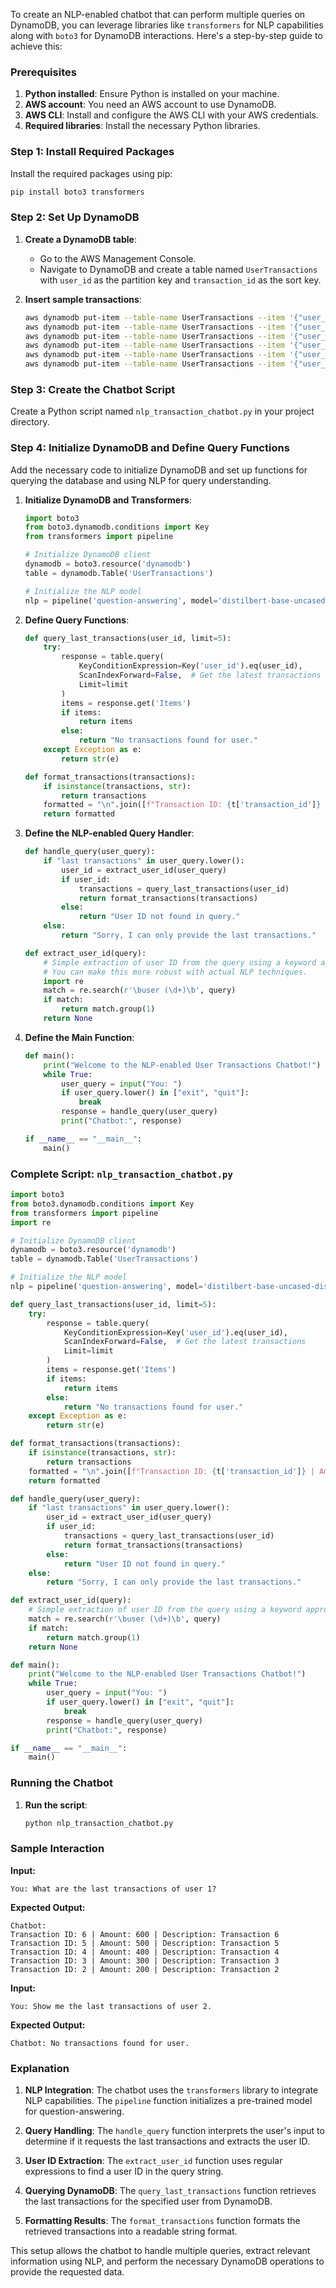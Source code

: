 To create an NLP-enabled chatbot that can perform multiple queries on DynamoDB, you can leverage libraries like `transformers` for NLP capabilities along with `boto3` for DynamoDB interactions. Here's a step-by-step guide to achieve this:

### Prerequisites

1. **Python installed**: Ensure Python is installed on your machine.
2. **AWS account**: You need an AWS account to use DynamoDB.
3. **AWS CLI**: Install and configure the AWS CLI with your AWS credentials.
4. **Required libraries**: Install the necessary Python libraries.

### Step 1: Install Required Packages

Install the required packages using pip:

```bash
pip install boto3 transformers
```

### Step 2: Set Up DynamoDB

1. **Create a DynamoDB table**:
   - Go to the AWS Management Console.
   - Navigate to DynamoDB and create a table named `UserTransactions` with `user_id` as the partition key and `transaction_id` as the sort key.

2. **Insert sample transactions**:

    ```bash
    aws dynamodb put-item --table-name UserTransactions --item '{"user_id": {"S": "1"}, "transaction_id": {"N": "1"}, "amount": {"N": "100"}, "description": {"S": "Transaction 1"}}'
    aws dynamodb put-item --table-name UserTransactions --item '{"user_id": {"S": "1"}, "transaction_id": {"N": "2"}, "amount": {"N": "200"}, "description": {"S": "Transaction 2"}}'
    aws dynamodb put-item --table-name UserTransactions --item '{"user_id": {"S": "1"}, "transaction_id": {"N": "3"}, "amount": {"N": "300"}, "description": {"S": "Transaction 3"}}'
    aws dynamodb put-item --table-name UserTransactions --item '{"user_id": {"S": "1"}, "transaction_id": {"N": "4"}, "amount": {"N": "400"}, "description": {"S": "Transaction 4"}}'
    aws dynamodb put-item --table-name UserTransactions --item '{"user_id": {"S": "1"}, "transaction_id": {"N": "5"}, "amount": {"N": "500"}, "description": {"S": "Transaction 5"}}'
    aws dynamodb put-item --table-name UserTransactions --item '{"user_id": {"S": "1"}, "transaction_id": {"N": "6"}, "amount": {"N": "600"}, "description": {"S": "Transaction 6"}}'
    ```

### Step 3: Create the Chatbot Script

Create a Python script named `nlp_transaction_chatbot.py` in your project directory.

### Step 4: Initialize DynamoDB and Define Query Functions

Add the necessary code to initialize DynamoDB and set up functions for querying the database and using NLP for query understanding.

1. **Initialize DynamoDB and Transformers**:

    ```python
    import boto3
    from boto3.dynamodb.conditions import Key
    from transformers import pipeline

    # Initialize DynamoDB client
    dynamodb = boto3.resource('dynamodb')
    table = dynamodb.Table('UserTransactions')

    # Initialize the NLP model
    nlp = pipeline('question-answering', model='distilbert-base-uncased-distilled-squad')
    ```

2. **Define Query Functions**:

    ```python
    def query_last_transactions(user_id, limit=5):
        try:
            response = table.query(
                KeyConditionExpression=Key('user_id').eq(user_id),
                ScanIndexForward=False,  # Get the latest transactions
                Limit=limit
            )
            items = response.get('Items')
            if items:
                return items
            else:
                return "No transactions found for user."
        except Exception as e:
            return str(e)

    def format_transactions(transactions):
        if isinstance(transactions, str):
            return transactions
        formatted = "\n".join([f"Transaction ID: {t['transaction_id']} | Amount: {t['amount']} | Description: {t['description']}" for t in transactions])
        return formatted
    ```

3. **Define the NLP-enabled Query Handler**:

    ```python
    def handle_query(user_query):
        if "last transactions" in user_query.lower():
            user_id = extract_user_id(user_query)
            if user_id:
                transactions = query_last_transactions(user_id)
                return format_transactions(transactions)
            else:
                return "User ID not found in query."
        else:
            return "Sorry, I can only provide the last transactions."

    def extract_user_id(query):
        # Simple extraction of user ID from the query using a keyword approach.
        # You can make this more robust with actual NLP techniques.
        import re
        match = re.search(r'\buser (\d+)\b', query)
        if match:
            return match.group(1)
        return None
    ```

4. **Define the Main Function**:

    ```python
    def main():
        print("Welcome to the NLP-enabled User Transactions Chatbot!")
        while True:
            user_query = input("You: ")
            if user_query.lower() in ["exit", "quit"]:
                break
            response = handle_query(user_query)
            print("Chatbot:", response)

    if __name__ == "__main__":
        main()
    ```

### Complete Script: `nlp_transaction_chatbot.py`

```python
import boto3
from boto3.dynamodb.conditions import Key
from transformers import pipeline
import re

# Initialize DynamoDB client
dynamodb = boto3.resource('dynamodb')
table = dynamodb.Table('UserTransactions')

# Initialize the NLP model
nlp = pipeline('question-answering', model='distilbert-base-uncased-distilled-squad')

def query_last_transactions(user_id, limit=5):
    try:
        response = table.query(
            KeyConditionExpression=Key('user_id').eq(user_id),
            ScanIndexForward=False,  # Get the latest transactions
            Limit=limit
        )
        items = response.get('Items')
        if items:
            return items
        else:
            return "No transactions found for user."
    except Exception as e:
        return str(e)

def format_transactions(transactions):
    if isinstance(transactions, str):
        return transactions
    formatted = "\n".join([f"Transaction ID: {t['transaction_id']} | Amount: {t['amount']} | Description: {t['description']}" for t in transactions])
    return formatted

def handle_query(user_query):
    if "last transactions" in user_query.lower():
        user_id = extract_user_id(user_query)
        if user_id:
            transactions = query_last_transactions(user_id)
            return format_transactions(transactions)
        else:
            return "User ID not found in query."
    else:
        return "Sorry, I can only provide the last transactions."

def extract_user_id(query):
    # Simple extraction of user ID from the query using a keyword approach.
    match = re.search(r'\buser (\d+)\b', query)
    if match:
        return match.group(1)
    return None

def main():
    print("Welcome to the NLP-enabled User Transactions Chatbot!")
    while True:
        user_query = input("You: ")
        if user_query.lower() in ["exit", "quit"]:
            break
        response = handle_query(user_query)
        print("Chatbot:", response)

if __name__ == "__main__":
    main()
```

### Running the Chatbot

1. **Run the script**:

    ```bash
    python nlp_transaction_chatbot.py
    ```

### Sample Interaction

**Input:**

```
You: What are the last transactions of user 1?
```

**Expected Output:**

```
Chatbot: 
Transaction ID: 6 | Amount: 600 | Description: Transaction 6
Transaction ID: 5 | Amount: 500 | Description: Transaction 5
Transaction ID: 4 | Amount: 400 | Description: Transaction 4
Transaction ID: 3 | Amount: 300 | Description: Transaction 3
Transaction ID: 2 | Amount: 200 | Description: Transaction 2
```

**Input:**

```
You: Show me the last transactions of user 2.
```

**Expected Output:**

```
Chatbot: No transactions found for user.
```

### Explanation

1. **NLP Integration**: The chatbot uses the `transformers` library to integrate NLP capabilities. The `pipeline` function initializes a pre-trained model for question-answering.

2. **Query Handling**: The `handle_query` function interprets the user's input to determine if it requests the last transactions and extracts the user ID.

3. **User ID Extraction**: The `extract_user_id` function uses regular expressions to find a user ID in the query string.

4. **Querying DynamoDB**: The `query_last_transactions` function retrieves the last transactions for the specified user from DynamoDB.

5. **Formatting Results**: The `format_transactions` function formats the retrieved transactions into a readable string format.

This setup allows the chatbot to handle multiple queries, extract relevant information using NLP, and perform the necessary DynamoDB operations to provide the requested data.
